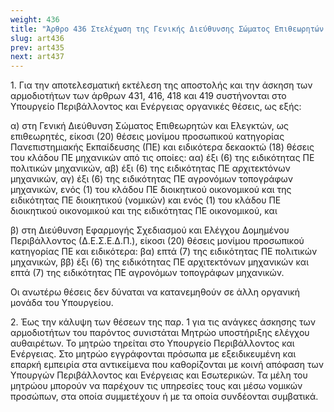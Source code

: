 ```yaml
---
weight: 436
title: "Άρθρο 436 Στελέχωση της Γενικής Διεύθυνσης Σώματος Επιθεωρητών και Ελεγκτών και της Διεύθυνσης Εφαρμογής Σχεδιασμού και Ελέγχου Δομημένου Περιβάλλοντος του Υπουργείου Περιβάλλοντος και Ενέργειας"
slug: art436
prev: art435
next: art437
---
```


1\. Για την αποτελεσματική εκτέλεση της αποστολής και την άσκηση των αρμοδιοτήτων των άρθρων 431, 416, 418 και 419 συστήνονται στο Υπουργείο Περιβάλλοντος και Ενέργειας οργανικές θέσεις, ως εξής:

α) στη Γενική Διεύθυνση Σώματος Επιθεωρητών και Ελεγκτών, ως επιθεωρητές, είκοσι (20) θέσεις μονίμου προσωπικού κατηγορίας Πανεπιστημιακής Εκπαίδευσης (ΠΕ) και ειδικότερα δεκαοκτώ (18) θέσεις του κλάδου ΠΕ μηχανικών από τις οποίες: αα) έξι (6) της ειδικότητας ΠΕ πολιτικών μηχανικών, αβ) έξι (6) της ειδικότητας ΠΕ αρχιτεκτόνων μηχανικών, αγ) έξι (6) της ειδικότητας ΠΕ αγρονόμων τοπογράφων μηχανικών, ενός (1) του κλάδου ΠΕ διοικητικού οικονομικού και της ειδικότητας ΠΕ διοικητικού (νομικών) και ενός (1) του κλάδου ΠΕ διοικητικού οικονομικού και της ειδικότητας ΠΕ οικονομικού, και

β) στη Διεύθυνση Εφαρμογής Σχεδιασμού και Ελέγχου Δομημένου Περιβάλλοντος (Δ.Ε.Σ.Ε.Δ.Π.), είκοσι (20) θέσεις μονίμου προσωπικού κατηγορίας ΠΕ και ειδικότερα: βα) επτά (7) της ειδικότητας ΠΕ πολιτικών μηχανικών, ββ) έξι (6) της ειδικότητας ΠΕ αρχιτεκτόνων μηχανικών και επτά (7) της ειδικότητας ΠΕ αγρονόμων τοπογράφων μηχανικών.

Οι ανωτέρω θέσεις δεν δύναται να κατανεμηθούν σε άλλη οργανική μονάδα του Υπουργείου.

2\. Έως την κάλυψη των θέσεων της παρ. 1 για τις ανάγκες άσκησης των αρμοδιοτήτων του παρόντος συνιστάται Μητρώο υποστήριξης ελέγχου αυθαιρέτων. Το μητρώο τηρείται στο Υπουργείο Περιβάλλοντος και Ενέργειας. Στο μητρώο εγγράφονται πρόσωπα με εξειδικευμένη και επαρκή εμπειρία στα αντικείμενα που καθορίζονται με κοινή απόφαση των Υπουργών Περιβάλλοντος και Ενέργειας και Εσωτερικών. Τα μέλη του μητρώου μπορούν να παρέχουν τις υπηρεσίες τους και μέσω νομικών προσώπων, στα οποία συμμετέχουν ή με τα οποία συνδέονται συμβατικά.


